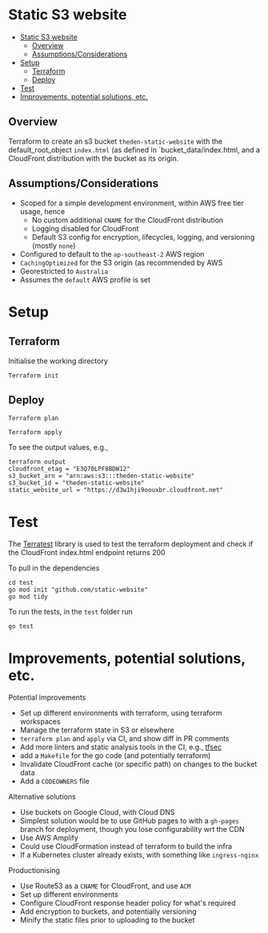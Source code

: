 # Static S3 website

- [Static S3 website](#static-s3-website)
  * [Overview](#overview)
  * [Assumptions/Considerations](#assumptionsconsiderations)
- [Setup](#setup)
  * [Terraform](#terraform)
  * [Deploy](#deploy)
- [Test](#test)
- [Improvements, potential solutions, etc.](#improvements-potential-solutions-etc)

## Overview 

Terraform to create an s3 bucket `theden-static-website` with the default_root_object `index.html` (as defined in `bucket_data/index.html, and a CloudFront distribution with the bucket as its origin.

## Assumptions/Considerations

* Scoped for a simple development environment, within AWS free tier usage, hence
  * No custom additional `CNAME` for the CloudFront distribution
  * Logging disabled for CloudFront
  * Default S3 config for encryption, lifecycles, logging, and versioning (mostly `none`)
* Configured to default to the `ap-southeast-2` AWS region
* `CachingOptimized` for the S3 origin (as recommended by AWS
* Georestricted to `Australia`
* Assumes the `default` AWS profile is set


# Setup


## Terraform

Initialise the working directory

```shell
Terraform init
```

## Deploy

```shell
Terraform plan
```

```shell
Terraform apply
```

To see the output values, e.g.,

```shell
terraform output
cloudfront_etag = "E3Q70LPF8BDW12"
s3_bucket_arn = "arn:aws:s3:::theden-static-website"
s3_bucket_id = "theden-static-website"
static_website_url = "https://d3w1hji9oouxbr.cloudfront.net"
```

# Test

The [Terratest](https://github.com/gruntwork-io/terratest/) library is used to test the terraform deployment and check if the CloudFront index.html endpoint returns 200

To pull in the dependencies

```shell
cd test
go mod init "github.com/static-website"
go mod tidy
```

To run the tests, in the `test` folder run

```shell
go test
```

# Improvements, potential solutions, etc.

Potential improvements
 
* Set up different environments with terraform, using terraform workspaces 
* Manage the terraform state in S3 or elsewhere
* `terraform plan` and `apply` via CI, and show diff in PR comments
* Add more linters and static analysis tools in the CI, e.g., [tfsec](https://github.com/aquasecurity/tfsec)
* add a `Makefile` for the go code (and potentially terraform)
* Invalidate CloudFront cache (or specific path) on changes to the bucket data 
* Add a `CODEOWNERS` file

Alternative solutions

* Use buckets on Google Cloud, with Cloud DNS
* Simplest solution would be to use GitHub pages to with a `gh-pages` branch for deployment, though you lose configurability wrt the CDN
* Use AWS Amplify
* Could use CloudFormation instead of terraform to build the infra
* If a Kubernetes cluster already exists, with something like `ingress-nginx`

Productionising

* Use Route53 as a `CNAME` for CloudFront, and use `ACM`
* Set up different environments
* Configure CloudFront response header policy for what's required
* Add encryption to buckets, and potentially versioning
* Minify the static files prior to uploading to the bucket 





